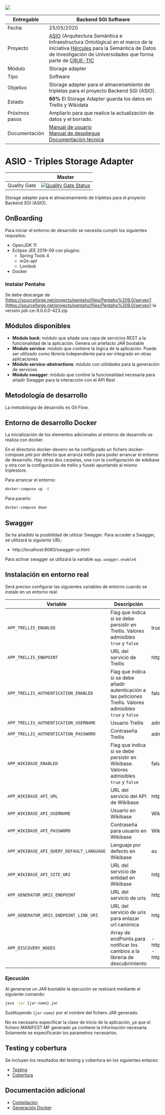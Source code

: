 ![](./images/logos_feder.png)

| Entregable     | Backend SGI Software                                                                                                                                                                                                                                                                                                                                                                                                            |
| -------------- | ------------------------------------------------------------------------------------------------------------------------------------------------------------------------------------------------------------------------------------------------------------------------------------------------------------------------------------------------------------------------------------------------------------------------------- |
| Fecha          | 25/05/2020                                                                                                                                                                                                                                                                                                                                                                                                                      |
| Proyecto       | [ASIO](https://www.um.es/web/hercules/proyectos/asio) (Arquitectura Semántica e Infraestructura Ontológica) en el marco de la iniciativa [Hércules](https://www.um.es/web/hercules/) para la Semántica de Datos de Investigación de Universidades que forma parte de [CRUE-TIC](http://www.crue.org/SitePages/ProyectoHercules.aspx)                                                                                            |
| Módulo         | Storage adapter                                                                                                                                                                                                                                                                                                                                                                                                                 |
| Tipo           | Software                                                                                                                                                                                                                                                                                                                                                                                                                        |
| Objetivo       | Storage adapter para el almacenamiento de tripletas para el proyecto Backend SGI (ASIO).                                                                                                                                                                                                                                                                                                                                        |
| Estado         | **60%** El Storage Adapter guarda los datos en Trellis y Wikidata                                                                                                                                                                                                                                                                                                                                                               |
| Próximos pasos | Ampliarlo para que realice la actualización de datos y el borrado.                                                                                                                                                                                                                                                                                                                                                              |
| Documentación  | [Manual de usuario](https://github.com/HerculesCRUE/ib-asio-docs-/blob/master/entregables_hito_1/12-An%C3%A1lisis/Manual%20de%20usuario/Manual%20de%20usuario.md)<br />[Manual de despliegue](https://github.com/HerculesCRUE/ib-asio-composeset/blob/master/README.md)<br />[Documentación técnica](https://github.com/HerculesCRUE/ib-asio-docs-/blob/master/entregables_hito_1/11-Arquitectura/ASIO_Izertis_Arquitectura.md) |

# ASIO - Triples Storage Adapter

|     | Master |
| --- | ------ |
| Quality Gate | [![Quality Gate Status](https://sonarcloud.io/api/project_badges/measure?project=HerculesCRUE_ib-triples-storage-adapter&metric=alert_status)](https://sonarcloud.io/dashboard?id=HerculesCRUE_ib-triples-storage-adapter) |

Storage adapter para el almacenamiento de tripletas para el proyecto Backend SGI (ASIO).

## OnBoarding

Para iniciar el entorno de desarrollo se necesita cumplir los siguientes requisitos:

- OpenJDK 11
- Eclipse JEE 2019-09 con plugins:
  - Spring Tools 4
  - m2e-apt
  - Lombok
- Docker

### Instalar Pentaho

Se debe descargar de [https://sourceforge.net/projects/pentaho/files/Pentaho%209.0/server/](https://sourceforge.net/projects/pentaho/files/Pentaho%209.0/server/) la versión pdi-ce-9.0.0.0-423.zip

## Módulos disponibles

- **Módulo back**: módulo que añade una capa de servicios REST a la funcionalidad de la aplicación. Genera un artefacto JAR bootable
- **Módulo service**: módulo que contiene la lógica de la aplicación. Puede ser utilizado como librería independiente para ser integrado en otras aplicaciones
- **Módulo service-abstractions**: módulo con utilidades para la generación de servicios
- **Módulo swagger**: módulo que contine la funcionalidad necesaria para añadir Swagger para la interacción con el API Rest

## Metodología de desarrollo

La metodología de desarrollo es Git Flow.

## Entorno de desarrollo Docker

La inicialización de los elementos adicionales al entorno de desarrollo se realiza con docker.

En el directorio docker-devenv se ha configurado un fichero docker-compose.yml  por defecto que arranza trellis para poder arrancar el entorno de desarrollo. Hay otras dos carpetas, una con la configuración de wikibase y otra con la configuración de trellis y fuseki apuntando al mismo triplestore.

Para arrancar el entorno:

```bash
docker-compose up -d
```

Para pararlo:

```bash
docker-compose down
```

## Swagger

Se ha añadido la posibilidad de utilizar Swagger. Para acceder a Swagger, se utilizará la siguiente URL:

- http://localhost:8080/swagger-ui.html

Para activar swagger se utilizará la variable `app.swagger.enabled`

## Instalación en entorno real

Será preciso configurar las siguientes variables de entorno cuando se instale en un entorno real:

| Variable                                  | Descripción                                                                                                   | Valor por defecto                        |
| ----------------------------------------- | ------------------------------------------------------------------------------------------------------------- | ---------------------------------------- |
| `APP_TRELLIS_ENABLED`                     | Flag que indica si se debe persistir en Trellis. Valores admisibles `true` y `false`                          | true                                     |
| `APP_TRELLIS_ENDPOINT`                    | URL del servicio de Trellis                                                                                   | http://localhost:80                      |
| `APP_TRELLIS_AUTHENTICATION_ENABLED`      | Flag que indica si se debe añadir autenticación a las peticiones Trellis. Valores admisibles `true` y `false` | false                                    |
| `APP_TRELLIS_AUTHENTICATION_USERNAME`     | Usuario Trellis                                                                                               | admin                                    |
| `APP_TRELLIS_AUTHENTICATION_PASSWORD`     | Contraseña Trellis                                                                                            | admin                                    |
| `APP_WIKIBASE_ENABLED`                    | Flag que indica si se debe persistir en Wikibase. Valores admisibles `true` y `false`                         | false                                    |
| `APP_WIKIBASE_API_URL`                    | URL del servicio del API de Wikibase                                                                          | http://localhost:8181/api.php            |
| `APP_WIKIBASE_API_USERNAME`               | Usuario en Wikibase                                                                                           | WikibaseAdmin                            |
| `APP_WIKIBASE_API_PASSWORD`               | Contraseña para usuario en Wikibase                                                                           | WikibaseDockerAdminPass                  |
| `APP_WIKIBASE_API_QUERY_DEFAULT_LANGUAGE` | Lenguaje por defecto en Wikibase                                                                              | es                                       |
| `APP_WIKIBASE_API_SITE_URI`               | URL del servicio de entidad en Wikibase                                                                       | http://localhost:8181/entity/            |
| `APP_GENERATOR_URIS_ENDPOINT`    | URL del servicio de uris                                                             | http://localhost:9326 |
| `APP_GENERATOR_URIS_ENDPOINT_LINK_URI`    | URL del servicio de uris para enlazar url canónica                                                            | http://localhost:9326/uri-factory/local/ |
| `APP_DISCOVERY_NODES`    | Array de endPoints para notificar los cambios a la libreria de descubrimiento                                                            | - http://localhost:9327/discovery/entity/change - http://localhost:9327/discovery/entity/change |
### Ejecución

Al generarse un JAR bootable la ejecución se realizará mediante el siguiente comando:

```bash
java -jar {jar-name}.jar
```

Sustituyendo `{jar-name}` por el nombre del fichero JAR generado.

No es necesario especificar la clase de inicio de la aplicación, ya que el fichero MANIFEST.MF generado ya contiene la información necesaria. Solamente se especificarán los parametros necesarios.

## Testing y cobertura

Se incluyen los resultados del testing y cobertura en los siguientes enlaces:

- [Testing](http://herc-iz-front-desa.atica.um.es:8070/triples-storage-adapter/surefire/surefire-report.html)
- [Cobertura](http://herc-iz-front-desa.atica.um.es:8070/triples-storage-adapter/jacoco/)

## Documentación adicional

- [Compilación](docs/build.md)
- [Generación Docker](docs/docker.md)
